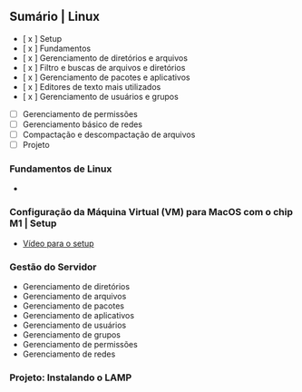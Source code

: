 ## Sumário | Linux

- [ x ] Setup
- [ x ] Fundamentos
- [ x ] Gerenciamento de diretórios e arquivos
- [ x ] Filtro e buscas de arquivos e diretórios
- [ x ] Gerenciamento de pacotes e aplicativos
- [ x ] Editores de texto mais utilizados
- [ x ] Gerenciamento de usuários e grupos
- [  ] Gerenciamento de permissões
- [  ] Gerenciamento básico de redes
- [  ] Compactação e descompactação de arquivos
- [  ] Projeto

### Fundamentos de Linux

- 

### Configuração da Máquina Virtual (VM) para MacOS com o chip M1 | Setup

- [Vídeo para o setup](https://youtu.be/6mtfncj9vhU)

### Gestão do Servidor
- Gerenciamento de diretórios
- Gerenciamento de arquivos
- Gerenciamento de pacotes
- Gerenciamento de aplicativos
- Gerenciamento de usuários
- Gerenciamento de grupos
- Gerenciamento de permissões
- Gerenciamento de redes

### Projeto: Instalando o LAMP
